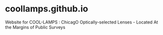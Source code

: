 # coollamps.github.io
Website for COOL-LAMPS : ChicagO Optically-selected Lenses - Located At the Margins of Public Surveys
